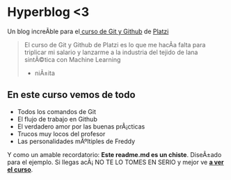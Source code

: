 # Hyperblog <3
Un blog increÃ­ble para el[ curso de Git y Github](https://platzi.com/cursos/git-github/ " curso de Git y Github") de [Platzi](https://platzi.com/ "Platzi")
> El curso de Git y Github de Platzi es lo que me hacÃ­a falta para triplicar mi salario y lanzarme a la industria del tejido de lana sintÃ©tica con Machine Learning
> - niÃ±ita

## En este curso vemos de todo
* Todos los comandos de Git
* El flujo de trabajo en Github
* El verdadero amor por las buenas prÃ¡cticas
* Trucos muy locos del profesor
* Las personalidades mÃºltiples de Freddy

Y como un amable recordatorio: **Este readme.md es un chiste**.  DiseÃ±ado para el ejemplo. Si llegas acÃ¡ NO TE LO TOMES EN SERIO y mejor ve [**a ver el curso**](https://platzi.com/cursos/git-github/ "a ver el curso").